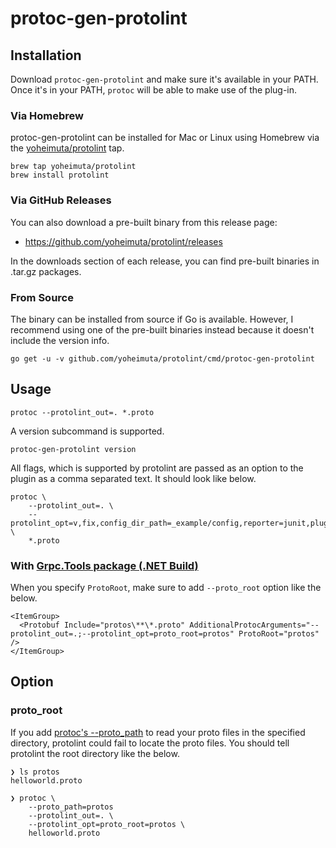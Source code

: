 # protoc-gen-protolint

## Installation

Download `protoc-gen-protolint` and make sure it's available in your PATH. Once it's
in your PATH, `protoc` will be able to make use of the plug-in.

### Via Homebrew

protoc-gen-protolint can be installed for Mac or Linux using Homebrew via the [yoheimuta/protolint](https://github.com/yoheimuta/homebrew-protolint) tap.

```
brew tap yoheimuta/protolint
brew install protolint
```

### Via GitHub Releases

You can also download a pre-built binary from this release page:

- https://github.com/yoheimuta/protolint/releases

In the downloads section of each release, you can find pre-built binaries in .tar.gz packages.

### From Source

The binary can be installed from source if Go is available.
However, I recommend using one of the pre-built binaries instead because it doesn't include the version info.

```
go get -u -v github.com/yoheimuta/protolint/cmd/protoc-gen-protolint
```

## Usage

```
protoc --protolint_out=. *.proto
```

A version subcommand is supported.

```
protoc-gen-protolint version
```

All flags, which is supported by protolint are passed as an option to the plugin as a comma separated text. It should look like below.

```
protoc \
    --protolint_out=. \
    --protolint_opt=v,fix,config_dir_path=_example/config,reporter=junit,plugin=./plugin_example \
    *.proto
```

### With [Grpc.Tools package (.NET Build)](https://chromium.googlesource.com/external/github.com/grpc/grpc/+/HEAD/src/csharp/BUILD-INTEGRATION.md)

When you specify `ProtoRoot`, make sure to add `--proto_root` option like the below.

```
<ItemGroup>
  <Protobuf Include="protos\**\*.proto" AdditionalProtocArguments="--protolint_out=.;--protolint_opt=proto_root=protos" ProtoRoot="protos" />
</ItemGroup>
```

## Option

### proto_root

If you add [protoc's --proto_path](https://developers.google.com/protocol-buffers/docs/proto3#generating) to read your proto files in the specified directory,
protolint could fail to locate the proto files. You should tell protolint the root directory like the below.

```
❯ ls protos
helloworld.proto

❯ protoc \
    --proto_path=protos
    --protolint_out=. \
    --protolint_opt=proto_root=protos \
    helloworld.proto
```
